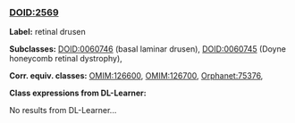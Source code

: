 
### [DOID:2569](http://purl.obolibrary.org/obo/DOID_2569)
**Label:** retinal drusen

**Subclasses:** [DOID:0060746](http://purl.obolibrary.org/obo/DOID_0060746) (basal laminar drusen), [DOID:0060745](http://purl.obolibrary.org/obo/DOID_0060745) (Doyne honeycomb retinal dystrophy), 

**Corr. equiv. classes:** [OMIM:126600](http://purl.obolibrary.org/obo/OMIM_126600), [OMIM:126700](http://purl.obolibrary.org/obo/OMIM_126700), [Orphanet:75376](http://www.orpha.net/ORDO/Orphanet_75376), 

**Class expressions from DL-Learner:**

No results from DL-Learner...



